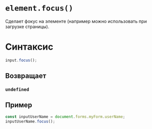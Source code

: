 # `element.focus()`

Сделает фокус на элементе (например можно использовать при загрузке страницы).

# Синтаксис

```js
input.focus();
```

## Возвращает

### `undefined`

## Пример

```js
const inputUserName = document.forms.myForm.userName;
inputUserName.focus();
```
